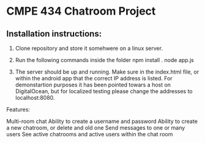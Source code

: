 <h1>CMPE 434 Chatroom Project</h1>

<h2>Installation instructions: </h2>

1. Clone repository and store it somehwere on a linux server. 
2. Run the following commands inside the folder
	npm install .
	node app.js

3. The server should be up and running. Make sure in the index.html file, or within the android app that the correct IP address is listed. For demonstartion purposes it has been pointed towars a host on DigitalOcean, but for localized testing please change the addresses to localhost:8080.

Features:

Multi-room chat
Ability to create a username and password
Ability to create a new chatroom, or delete and old one
Send messages to one or many users
See active chatrooms and active users within the chat room